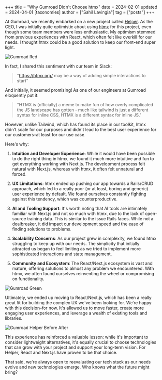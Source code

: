 +++
title = "Why Gumroad Didn't Choose htmx"
date = 2024-02-01
updated = 2024-04-01
[taxonomies]
author = ["Sahil Lavingia"]
tag = ["posts"]
+++

At Gumroad, we recently embarked on a new project called [Helper](https://helper.ai). As the CEO, I was initially quite optimistic about using [htmx](https://htmx.org) for this project, even though some team members were less enthusiastic. My optimism stemmed from previous experiences with React, which often felt like overkill for our needs. I thought htmx could be a good solution to keep our front-end super light.

![Gumroad Red](/@gumroad-red.jpeg)

In fact, I shared this sentiment with our team in Slack:

> "https://htmx.org/ may be a way of adding simple interactions to start"

And initially, it seemed promising! As one of our engineers at Gumroad eloquently put it:

> "HTMX is (officially) a meme to make fun of how overly complicated the JS landscape has gotten - much like tailwind is just a different syntax for inline CSS, HTMX is a different syntax for inline JS."

However, unlike Tailwind, which has found its place in our toolkit, htmx didn't scale for our purposes and didn't lead to the best user experience for our customers–at least for our use case.

Here's why:

1. **Intuition and Developer Experience**: While it would have been possible to do the right thing in htmx, we found it much more intuitive and fun to get everything working with Next.js. The development process felt natural with Next.js, whereas with htmx, it often felt unnatural and forced.

2. **UX Limitations**: htmx ended up pushing our app towards a Rails/CRUD approach, which led to a really poor (or at least, boring and generic) user experience by default. We found ourselves constantly fighting against this tendency, which was counterproductive.

3. **AI and Tooling Support**: It's worth noting that AI tools are intimately familiar with Next.js and not so much with htmx, due to the lack of open-source training data. This is similar to the issue Rails faces. While not a dealbreaker, it did impact our development speed and the ease of finding solutions to problems.

4. **Scalability Concerns**: As our project grew in complexity, we found htmx struggling to keep up with our needs. The simplicity that initially attracted us began to feel limiting as we tried to implement more sophisticated interactions and state management.

5. **Community and Ecosystem**: The React/Next.js ecosystem is vast and mature, offering solutions to almost any problem we encountered. With htmx, we often found ourselves reinventing the wheel or compromising on functionality.

![Gumroad Green](/@gumroad-green.jpeg)

Ultimately, we ended up moving to React/Next.js, which has been a really great fit for building the complex UX we've been looking for. We're happy with this decision–for now. It's allowed us to move faster, create more engaging user experiences, and leverage a wealth of existing tools and libraries.

![Gumroad Helper Before After](/@gumroad-helper-before-after.jpeg)

This experience has reinforced a valuable lesson: while it's important to consider lightweight alternatives, it's equally crucial to choose technologies that can grow with your project and support your long-term vision. For Helper, React and Next.js have proven to be that choice.

That said, we're always open to reevaluating our tech stack as our needs evolve and new technologies emerge. Who knows what the future might bring?
